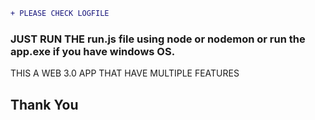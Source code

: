 ```diff
+ PLEASE CHECK LOGFILE
```
### JUST RUN THE run.js file using node or nodemon or run the app.exe if you have windows OS.

THIS A WEB 3.0 APP THAT HAVE MULTIPLE FEATURES
## Thank You
